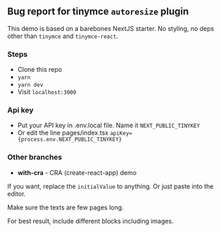 ## Bug report for tinymce `autoresize` plugin

This demo is based on a barebones NextJS starter.
No styling, no deps other than `tinymce` and `tinymce-react`.

### Steps

-   Clone this repo
-   `yarn`
-   `yarn dev`
-   Visit `localhost:3000`

### Api key

-   Put your API key in .env.local file. Name it `NEXT_PUBLIC_TINYKEY`
-   Or edit the line pages/index.tsx `apiKey={process.env.NEXT_PUBLIC_TINYKEY}`

### Other branches

-   **with-cra** - CRA (create-react-app) demo

If you want, replace the `initialValue` to anything. Or just paste into the editor.

Make sure the texts are few pages long.

For best result, include different blocks including images.
